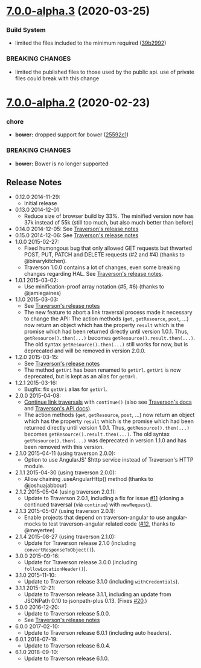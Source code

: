 # [7.0.0-alpha.3](https://github.com/traverson/traverson-angular/compare/v7.0.0-alpha.2...v7.0.0-alpha.3) (2020-03-25)


### Build System

* limited the files included to the minimum required ([39b2992](https://github.com/traverson/traverson-angular/commit/39b2992b53be37baa0fd71d746d1c101667cc05c))


### BREAKING CHANGES

* limited the published files to those used by the public api. use of private files
could break with this change

# [7.0.0-alpha.2](https://github.com/traverson/traverson-angular/compare/v7.0.0-alpha.1...v7.0.0-alpha.2) (2020-02-23)


### chore

* **bower:** dropped support for bower ([25592c1](https://github.com/traverson/traverson-angular/commit/25592c139334d691c2040547d9238de301df30f2))


### BREAKING CHANGES

* **bower:** Bower is no longer supported

Release Notes
-------------

* 0.12.0 2014-11-29:
    * Initial release
* 0.13.0 2014-12-01
   * Reduce size of browser build by 33%. The minified version now has 37k instead of 55k (still too much, but also much better than before)
* 0.14.0 2014-12-05: See [Traverson's release notes](https://github.com/traverson/traverson#release-notes)
* 0.15.0 2014-12-06: See [Traverson's release notes](https://github.com/traverson/traverson#release-notes)
* 1.0.0 2015-02-27:
    * Fixed humongous bug that only allowed GET requests but thwarted POST, PUT, PATCH and DELETE requests (#2 and #4) (thanks to @binarykitchen).
    * Traverson 1.0.0 contains a lot of changes, even some breaking changes regarding HAL. See [Traverson's release notes](https://github.com/traverson/traverson#release-notes).
* 1.0.1 2015-03-02:
    * Use minification-proof array notation (#5, #6) (thanks to @jamiegaines)
* 1.1.0 2015-03-03:
    * See [Traverson's release notes](https://github.com/traverson/traverson#release-notes)
    * The new feature to abort a link traversal process made it necessary to change the API: The action methods (`get`, `getResource`, `post`, ...) now return an object which has the property `result` which is the promise which had been returned directly until version 1.0.1. Thus, `getResource().then(...)` becomes `getResource().result.then(...)`. The old syntax `getResource().then(...)` still works for now, but is deprecated and will be removed in version 2.0.0.
* 1.2.0 2015-03-15:
    * See [Traverson's release notes](https://github.com/traverson/traverson#release-notes)
    * The method `getUri` has been renamed to `getUrl`. `getUri` is now deprecated, but is kept as an alias for `getUrl`.
* 1.2.1 2015-03-16:
    * Bugfix: fix `getUri` alias for `getUrl`.
* 2.0.0 2015-04-08:
    * [Continue link traversals](#continuing-a-link-traversal) with `continue()` (also see [Traverson's docs](https://github.com/traverson/traverson#continuing-a-link-traversal) and [Traverson's API docs](https://github.com/traverson/traverson/blob/master/api.markdown#traversal-continue)).
    * The action methods (`get`, `getResource`, `post`, ...) now return an object which has the property `result` which is the promise which had been returned directly until version 1.0.1. Thus, `getResource().then(...)` becomes `getResource().result.then(...)`. The old syntax `getResource().then(...)` was deprecated in version 1.1.0 and has been removed with this version.
* 2.1.0 2015-04-11 (using traverson 2.0.0):
    * Option to use AngularJS' $http service instead of Traverson's HTTP module.
* 2.1.1 2015-04-30 (using traverson 2.0.0):
    * Allow chaining .useAngularHttp() method (thanks to @joshuajabbour)
* 2.1.2 2015-05-04 (using traverson 2.0.1):
    * Update to Traverson 2.0.1, including a fix for issue [#11](https://github.com/traverson/traverson-angular/issues/11) (cloning a continued traversal (via `continue`) with `newRequest`).
* 2.1.3 2015-05-07 (using traverson 2.0.1):
    * Enable projects that depend on traverson-angular to use angular-mocks to test traverson-angular related code ([#12](https://github.com/traverson/traverson-angular/issues/12), thanks to @meyertee)
* 2.1.4 2015-08-27 (using traverson 2.1.0):
    * Update for Traverson release 2.1.0 (including `convertResponseToObject()`).
* 3.0.0 2015-09-16:
    * Update for Traverson release 3.0.0 (including `followLocationHeader()`).
* 3.1.0 2015-11-10:
    * Update to Traverson release 3.1.0 (including `withCredentials`).
* 3.1.1 2015-12-21:
    * Update to Traverson release 3.1.1, including an update from JSONPath 0.10 to jsonpath-plus 0.13. (Fixes [#20](https://github.com/traverson/traverson-angular/issues/20).)
* 5.0.0 2016-12-20:
    * Update to Traverson release 5.0.0.
    * See [Traverson's release notes](https://github.com/traverson/traverson/blob/master/CHANGELOG.md)
* 6.0.0 2017-02-10:
    * Update to Traverson release 6.0.1 (including auto headers).
* 6.0.1 2018-07-19:
    * Update to Traverson release 6.0.4.
* 6.1.0 2018-09-10:
    * Update to Traverson release 6.1.0.
